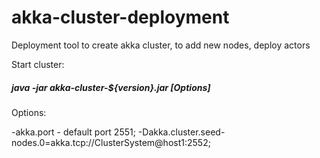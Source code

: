 # akka-cluster-deployment
Deployment tool to create akka cluster, to add new nodes, deploy actors

Start cluster:

##### java -jar akka-cluster-${version}.jar [Options]

Options:

 -akka.port - default port 2551;
 -Dakka.cluster.seed-nodes.0=akka.tcp://ClusterSystem@host1:2552;
